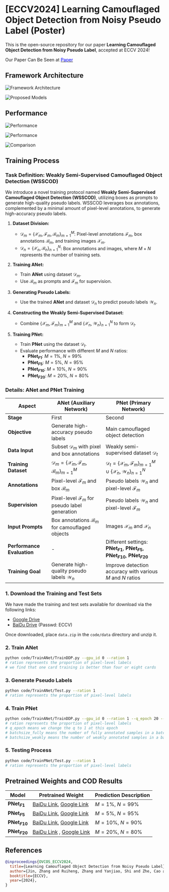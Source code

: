 # [ECCV2024] Learning Camouflaged Object Detection from Noisy Pseudo Label (Poster)

This is the open-source repository for our paper **Learning Camouflaged Object Detection from Noisy Pseudo Label**, accepted at ECCV 2024!

Our Paper Can Be Seen at [<font color=Blue>Paper</font>](https://arxiv.org/abs/2407.13157) 

## Framework Architecture

![Framework Architecture](figure/model2.png)

![Proposed Models](figure/model.png)

## Performance

![Performance](figure/performance.png)

![Performance](figure/show2.png)

![Comparison](figure/compare.png)

## Training Process

### Task Definition: Weakly Semi-Supervised Camouflaged Object Detection (WSSCOD)

We introduce a novel training protocol named **Weakly Semi-Supervised Camouflaged Object Detection (WSSCOD)**, utilizing boxes as prompts to generate high-quality pseudo labels. WSSCOD leverages box annotations, complemented by a minimal amount of pixel-level annotations, to generate high-accuracy pseudo labels.

1. **Dataset Division:**
   - $\mathcal{D}_m = \{\mathcal{X}_m, \mathcal{F}_m, \mathcal{B}_m\}_{m=1}^M$: Pixel-level annotations $\mathcal{F}_m$, box annotations $\mathcal{B}_m$, and training images $\mathcal{X}_m$.
   - $\mathcal{D}_n = \{\mathcal{X}_n, \mathcal{B}_n\}_{n=1}^N$: Box annotations and images, where $M+N$ represents the number of training sets.

2. **Training ANet:**
   - Train **ANet** using dataset $\mathcal{D}_m$.
   - Use $\mathcal{B}_m$ as prompts and $\mathcal{F}_m$ for supervision.

3. **Generating Pseudo Labels:**
   - Use the trained **ANet** and dataset $\mathcal{D}_n$ to predict pseudo labels $\mathcal{W}_n$.

4. **Constructing the Weakly Semi-Supervised Dataset:**
   - Combine $\{\mathcal{X}_m, \mathcal{F}_m\}_{m=1}^M$ and $\{\mathcal{X}_n, \mathcal{W}_n\}_{n=1}^N$ to form $\mathcal{D}_t$.

5. **Training PNet:**
   - Train **PNet** using the dataset $\mathcal{D}_t$.
   - Evaluate performance with different $M$ and $N$ ratios:
     - **PNet$_{F1}$**: $M=1\%$, $N=99\%$
     - **PNet$_{F5}$**: $M=5\%$, $N=95\%$
     - **PNet$_{F10}$**: $M=10\%$, $N=90\%$
     - **PNet$_{F20}$**: $M=20\%$, $N=80\%$

### Details: ANet and PNet Training

| **Aspect**                    | **ANet** (Auxiliary Network)                     | **PNet** (Primary Network)                        |
|-------------------------------|--------------------------------------------------|--------------------------------------------------|
| **Stage**                     | First                                            | Second                                           |
| **Objective**                 | Generate high-accuracy pseudo labels             | Main camouflaged object detection                |
| **Data Input**                | Subset $\mathcal{D}_m$ with pixel and box annotations | Weakly semi-supervised dataset $\mathcal{D}_t$   |
| **Training Dataset**          | $\mathcal{D}_m = \{\mathcal{X}_m, \mathcal{F}_m, \mathcal{B}_m\}_{m=1}^M$ | $\mathcal{D}_t = \{\mathcal{X}_m, \mathcal{F}_m\}_{m=1}^M \cup \{\mathcal{X}_n, \mathcal{W}_n\}_{n=1}^N$ |
| **Annotations**               | Pixel-level $\mathcal{F}_m$ and box $\mathcal{B}_m$ | Pseudo labels $\mathcal{W}_n$ and pixel-level $\mathcal{F}_m$ |
| **Supervision**               | Pixel-level $\mathcal{F}_m$ for pseudo label generation | Pseudo labels $\mathcal{W}_n$ and pixel-level $\mathcal{F}_m$ |
| **Input Prompts**             | Box annotations $\mathcal{B}_m$ for camouflaged objects | Images $\mathcal{X}_m$ and $\mathcal{X}_n$       |
| **Performance Evaluation**    | -                                                | Different settings: **PNet$_{F1}$**, **PNet$_{F5}$**, **PNet$_{F10}$**, **PNet$_{F20}$**  |
| **Training Goal**             | Generate high-quality pseudo labels $\mathcal{W}_n$ | Improve detection accuracy with various $M$ and $N$ ratios |

### 1. Download the Training and Test Sets

We have made the training and test sets available for download via the following links:

- [Google Drive](https://drive.google.com/drive/folders/1nHD-d3FanT6-ORsZTEeGgGzQ2CUKyWSe?usp=drive_link)
- [BaiDu Drive](https://pan.baidu.com/s/1xAe4s6vqONcmwQIAzKOMCQ) (Passwd: ECCV)

Once downloaded, place `data.zip` in the `code/data` directory and unzip it.

### 2. Train ANet

```bash
python code/TrainANet/TrainDDP.py --gpu_id 0 --ration 1 
# ration represents the proportion of pixel-level labels
# we find that one card training is better than four or eight cards
```



### 3. Generate Pseudo Labels

```bash
python code/TrainANet/Test.py --ration 1 
# ration represents the proportion of pixel-level labels
```

### 4. Train PNet

```bash
python code/TrainANet/TrainDDP.py --gpu_id 0 --ration 1 --q_epoch 20 --batchsize_fully 6 --batchsize_weakly 24 
# ration represents the proportion of pixel-level labels
# q_epoch means we change the q to 1 at this epoch 
# batchsize_fully means the number of fully annotated samples in a batch
# batchsize_weakly means the number of weakly annotated samples in a batch
```

### 5. Testing Process

```bash
python code/TrainPNet/Test.py --ration 1 
# ration represents the proportion of pixel-level labels
```

## Pretrained Weights and COD Results

| **Model**       | **Pretrained Weight**                                                                       | **Prediction Description**       |
|-----------------|---------------------------------------------------------------------------------------------|----------------------------------|
| **PNet$_{F1}$** | [BaiDu Link](https://pan.baidu.com/s/1caIoaBSCQnfgzrKCJn7wmQ?pwd=ECCV), [Google Link](https://drive.google.com/file/d/12Hmz7cwsxB-ssN9ZYmRucmV3xYSiNb1h/view?usp=drive_link)                    | $M=1\%$, $N=99\%$                 |
| **PNet$_{F5}$** | [BaiDu Link](https://pan.baidu.com/s/1p0TzsUj8ZbGrtzhEFRM2oQ?pwd=ECCV), [Google Link](https://drive.google.com/file/d/1aWaypg0dh6PnLs8lfMYKEzc4tmn6PhQa/view?usp=drive_link)                      | $M=5\%$, $N=95\%$                 |
| **PNet$_{F10}$**| [BaiDu Link](https://pan.baidu.com/s/16no0SM4BvIhl88SRwUp-5Q?pwd=ECCV), [Google Link](https://drive.google.com/file/d/1uikuI2LDJ-K2VvGlnz57HCgJq1IA3CmF/view?usp=drive_link)                      | $M=10\%$, $N=90\%$                |
| **PNet$_{F20}$**| [BaiDu Link](https://pan.baidu.com/s/1CshkBMjQGi4r0NdXFIPCeQ?pwd=ECCV) , [Google Link](https://drive.google.com/file/d/18f2h8FZSa_KYKMgvGVOKAR15KepY8uCQ/view?usp=drive_link)                     | $M=20\%$, $N=80\%$                |

## References

```bibtex
@inproceedings{OVCOS_ECCV2024,
  title={Learning Camouflaged Object Detection from Noisy Pseudo Label},
  author={Jin, Zhang and Ruiheng, Zhang and Yanjiao, Shi and Zhe, Cao and Nian, Liu and Shahbaz Khan, Fahad},
  booktitle={ECCV},
  year={2024},
}
```
